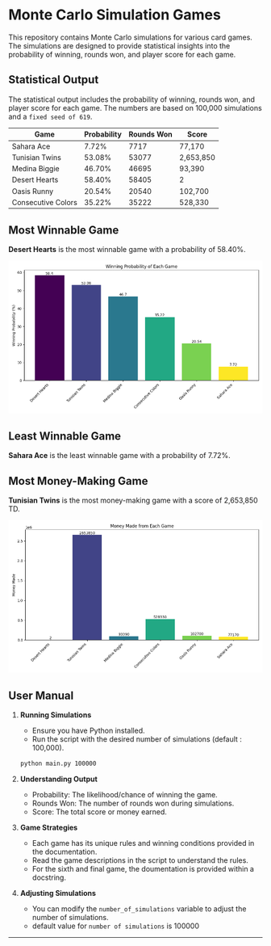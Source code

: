 # Monte Carlo Simulation Games

This repository contains Monte Carlo simulations for various card games. The simulations are designed to provide statistical insights into the probability of winning, rounds won, and player score for each game.

## Statistical Output

The statistical output includes the probability of winning, rounds won, and player score for each game. The numbers are based on 100,000 simulations and a `fixed seed of 619`.

| Game               | Probability | Rounds Won | Score   |
| ------------------ | ----------- | ---------- | ------- |
| Sahara Ace         | 7.72%       | 7717       | 77,170   |
| Tunisian Twins     | 53.08%      | 53077      | 2,653,850 |
| Medina Biggie      | 46.70%      | 46695      | 93,390   |
| Desert Hearts      | 58.40%      | 58405      | 2       |
| Oasis Runny        | 20.54%      | 20540      | 102,700  |
| Consecutive Colors | 35.22%      | 35222      | 528,330  |



## Most Winnable Game

**Desert Hearts** is the most winnable game with a probability of 58.40%.

![alt text](winning_probability_bar_chart.png)

## Least Winnable Game

**Sahara Ace** is the least winnable game with a probability of 7.72%.

## Most Money-Making Game

**Tunisian Twins** is the most money-making game with a score of 2,653,850 TD.

![alt text](money_made_bar_chart.png)

## User Manual

1. **Running Simulations**
    - Ensure you have Python installed.
    - Run the script with the desired number of simulations (default : 100,000).
  
    ```bash
    python main.py 100000
    ```

2. **Understanding Output**
    - Probability: The likelihood/chance of winning the game.
    - Rounds Won: The number of rounds won during simulations.
    - Score: The total score or money earned.

3. **Game Strategies**
    - Each game has its unique rules and winning conditions provided in the documentation.
    - Read the game descriptions in the script to understand the rules.
    - For the sixth and final game, the doumentation is provided within a docstring.

4. **Adjusting Simulations**
    - You can modify the `number_of_simulations` variable to adjust the number of simulations.
    - default value for `number of simulations` is 100000

---

